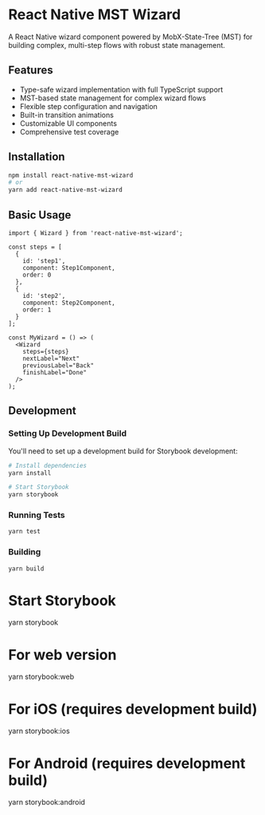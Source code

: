 # React Native MST Wizard

A React Native wizard component powered by MobX-State-Tree (MST) for building complex, multi-step flows with robust state management.

## Features

- Type-safe wizard implementation with full TypeScript support
- MST-based state management for complex wizard flows
- Flexible step configuration and navigation
- Built-in transition animations
- Customizable UI components
- Comprehensive test coverage

## Installation

```bash
npm install react-native-mst-wizard
# or
yarn add react-native-mst-wizard
```

## Basic Usage

```tsx
import { Wizard } from 'react-native-mst-wizard';

const steps = [
  {
    id: 'step1',
    component: Step1Component,
    order: 0
  },
  {
    id: 'step2',
    component: Step2Component,
    order: 1
  }
];

const MyWizard = () => (
  <Wizard
    steps={steps}
    nextLabel="Next"
    previousLabel="Back"
    finishLabel="Done"
  />
);
```

## Development

### Setting Up Development Build

You'll need to set up a development build for Storybook development:

```bash
# Install dependencies
yarn install

# Start Storybook
yarn storybook
```

### Running Tests

```bash
yarn test
```

### Building

```bash
yarn build
```
# Start Storybook
yarn storybook

# For web version
yarn storybook:web

# For iOS (requires development build)
yarn storybook:ios

# For Android (requires development build)
yarn storybook:android
```
